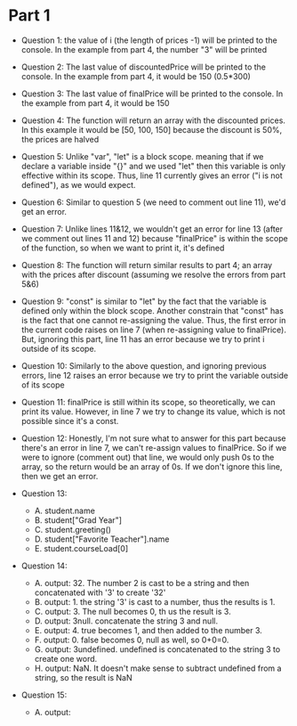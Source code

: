 # Part 1
- Question 1: the value of i (the length of prices -1) will be printed to the console. In the example from part 4, the number "3" will be printed

- Question 2: The last value of discountedPrice will be printed to the console. In the example from part 4, it would be 150 (0.5*300)

- Question 3: The last value of finalPrice will be printed to the console. In the example from part 4, it would be 150

- Question 4: The function will return an array with the discounted prices. In this example it would be [50, 100, 150] because the discount is 50%, the prices are halved

- Question 5: Unlike "var", "let" is a block scope. meaning that if we declare a variable inside "{}" and we used "let" then this variable is only effective within its scope. Thus, line 11 currently gives an error ("i is not defined"), as we would expect.

- Question 6: Similar to question 5 (we need to comment out line 11), we'd get an error.

- Question 7: Unlike lines 11&12, we wouldn't get an error for line 13 (after we comment out lines 11 and 12) because "finalPrice" is within the scope of the function, so when we want to print it, it's defined

- Question 8: The function will return similar results to part 4; an array with the prices after discount (assuming we resolve the errors from part 5&6)

- Question 9: "const" is similar to "let" by the fact that the variable is defined only within the block scope. Another constrain that "const" has is the fact that one cannot re-assigning the value. Thus, the first error in the current code raises on line 7 (when re-assigning value to finalPrice). But, ignoring this part, line 11 has an error because we try to print i outside of its scope. 

- Question 10: Similarly to the above question, and ignoring previous errors, line 12 raises an error because we try to print the variable outside of its scope

- Question 11: finalPrice is still within its scope, so theoretically, we can print its value. However, in line 7 we try to change its value, which is not possible since it's a const. 

- Question 12: Honestly, I'm not sure what to answer for this part because there's an error in line 7, we can't re-assign values to finalPrice. So if we were to ignore (comment out) that line, we would only push 0s to the array, so the return would be an array of 0s. If we don't ignore this line, then we get an error. 

- Question 13:
    - A. student.name
    - B. student["Grad Year"]
    - C. student.greeting()
    - D. student["Favorite Teacher"].name
    - E. student.courseLoad[0]

- Question 14:
    - A. output: 32. The number 2 is cast to be a string and then concatenated with '3' to create '32'
    - B. output: 1. the string '3' is cast to a number, thus the results is 1.
    - C. output: 3. The null becomes 0, th us the result is 3.
    - D. output: 3null. concatenate the string 3 and null.
    - E. output: 4. true becomes 1, and then added to the number 3.
    - F. output: 0. false becomes 0, null as well, so 0+0=0.
    - G. output: 3undefined. undefined is concatenated to the string 3 to create one word.
    - H. output: NaN. It doesn't make sense to subtract undefined from a string, so the result is NaN

- Question 15:
    - A. output: 
